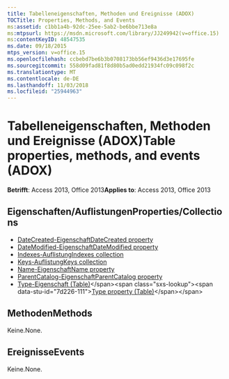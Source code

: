```yaml
---
title: Tabelleneigenschaften, Methoden und Ereignisse (ADOX)
TOCTitle: Properties, Methods, and Events
ms:assetid: c1bb1a4b-92dc-25ee-5ab2-be6bbe713e8a
ms:mtpsurl: https://msdn.microsoft.com/library/JJ249942(v=office.15)
ms:contentKeyID: 48547535
ms.date: 09/18/2015
mtps_version: v=office.15
ms.openlocfilehash: ccbebd7be6b3b0708173bb56ef9436d3e17695fe
ms.sourcegitcommit: 558d09fad81f8d80b5ad0edd21934fc09c098f2c
ms.translationtype: MT
ms.contentlocale: de-DE
ms.lasthandoff: 11/03/2018
ms.locfileid: "25944963"
---
```

# <a name="table-properties-methods-and-events-adox"></a><span data-ttu-id="7d226-102">Tabelleneigenschaften, Methoden und Ereignisse (ADOX)</span><span class="sxs-lookup"><span data-stu-id="7d226-102">Table properties, methods, and events (ADOX)</span></span>

<span data-ttu-id="7d226-103">**Betrifft**: Access 2013, Office 2013</span><span class="sxs-lookup"><span data-stu-id="7d226-103">**Applies to**: Access 2013, Office 2013</span></span>

## <a name="propertiescollections"></a><span data-ttu-id="7d226-104">Eigenschaften/Auflistungen</span><span class="sxs-lookup"><span data-stu-id="7d226-104">Properties/Collections</span></span>

- [<span data-ttu-id="7d226-105">DateCreated-Eigenschaft</span><span class="sxs-lookup"><span data-stu-id="7d226-105">DateCreated property</span></span>](datecreated-property-adox.md)
- [<span data-ttu-id="7d226-106">DateModified-Eigenschaft</span><span class="sxs-lookup"><span data-stu-id="7d226-106">DateModified property</span></span>](datemodified-property-adox.md)
- [<span data-ttu-id="7d226-107">Indexes-Auflistung</span><span class="sxs-lookup"><span data-stu-id="7d226-107">Indexes collection</span></span>](indexes-collection-adox.md)
- [<span data-ttu-id="7d226-108">Keys-Auflistung</span><span class="sxs-lookup"><span data-stu-id="7d226-108">Keys collection</span></span>](keys-collection-adox.md)
- [<span data-ttu-id="7d226-109">Name-Eigenschaft</span><span class="sxs-lookup"><span data-stu-id="7d226-109">Name property</span></span>](name-property-adox.md)
- [<span data-ttu-id="7d226-110">ParentCatalog-Eigenschaft</span><span class="sxs-lookup"><span data-stu-id="7d226-110">ParentCatalog property</span></span>](parentcatalog-property-adox.md)
- <span data-ttu-id="7d226-111">[Type-Eigenschaft (Table)](https://msdn.microsoft.com/library/jj250042\(v=office.15\))</span><span class="sxs-lookup"><span data-stu-id="7d226-111">[Type property (Table)](https://msdn.microsoft.com/library/jj250042\(v=office.15\))</span></span>


## <a name="methods"></a><span data-ttu-id="7d226-112">Methoden</span><span class="sxs-lookup"><span data-stu-id="7d226-112">Methods</span></span>

<span data-ttu-id="7d226-113">Keine.</span><span class="sxs-lookup"><span data-stu-id="7d226-113">None.</span></span>

## <a name="events"></a><span data-ttu-id="7d226-114">Ereignisse</span><span class="sxs-lookup"><span data-stu-id="7d226-114">Events</span></span>

<span data-ttu-id="7d226-115">Keine.</span><span class="sxs-lookup"><span data-stu-id="7d226-115">None.</span></span>

